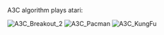 A3C algorithm plays atari:

![A3C_Breakout_2](https://user-images.githubusercontent.com/72410668/130278365-6784c67b-5c69-4aa4-ab71-fa557d6116ea.gif)
![A3C_Pacman](https://user-images.githubusercontent.com/72410668/130278544-53b207c5-5c76-46c9-81f4-2e5b3dbb09a3.gif)
![A3C_KungFu](https://user-images.githubusercontent.com/72410668/130278646-284b82a0-c1d8-4835-83b3-1ade1aa1a93c.gif)



